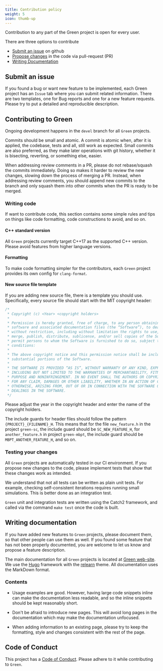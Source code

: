 ```yaml
---
title: Contribution policy
weight: 5
icon: thumb-up
---
```


Contribution to any part of the Green project is open for every user.

There are three options to contribute
  - [Submit an issue](#submit-an-issue) on github
  - [Propose changes](#contributing-to-green) in the code via pull-request (PR)
  - [Writing Documentation](#writing-documentation)


## Submit an issue

If you found a bug or want new feature to be implemented, each Green project
has an `Issue` tab where you can submit related information. There are two templates,
one for Bug reports and one for a new feature requests. Please try to 
put a detailed and reproducible description.


## Contributing to Green

Ongoing development happens in the `devel` branch for all `Green` projects.

Commits should be small and atomic. A commit is atomic when, after it is
applied, the codebase, tests and all, still work as expected. Small
commits are also preferred, as they make later operations with git history,
whether it is bisecting, reverting, or something else, easier.

When addressing review comments in a PR, please do not rebase/squash the
commits immediately. Doing so makes it harder to review the new changes,
slowing down the process of merging a PR. Instead, when addressing review
comments, you should append new commits to the branch and only squash
them into other commits when the PR is ready to be merged.

### Writing code

If want to contribute code, this section contains some simple rules
and tips on things like code formatting, code constructions to avoid,
and so on.

#### **C++ standard version**

All `Green` projects currently target C++17 as the supported C++ version.
Please avoid features from higher language versions.


#### **Formatting**

To make code formatting simpler for the contributors, each `Green` project provides
its own config for `clang-format`.

#### **New source file template**

If you are adding new source file, there is a template you should use.
Specifically, every source file should start with the MIT copyright header:
```cpp
/*
 * Copyright (c) <Year> <copyright holders>
 *
 * Permission is hereby granted, free of charge, to any person obtaining a copy of this 
 * software and associated documentation files (the “Software”), to deal in the Software
 * without restriction, including without limitation the rights to use, copy, modify, 
 * merge, publish, distribute, sublicense, and/or sell copies of the Software, and to 
 * permit persons to whom the Software is furnished to do so, subject to the following 
 * conditions:
 *
 * The above copyright notice and this permission notice shall be included in all copies or 
 * substantial portions of the Software.
 *
 * THE SOFTWARE IS PROVIDED “AS IS”, WITHOUT WARRANTY OF ANY KIND, EXPRESS OR IMPLIED,
 * INCLUDING BUT NOT LIMITED TO THE WARRANTIES OF MERCHANTABILITY, FITNESS FOR A PARTICULAR
 * PURPOSE AND NONINFRINGEMENT. IN NO EVENT SHALL THE AUTHORS OR COPYRIGHT HOLDERS BE LIABLE
 * FOR ANY CLAIM, DAMAGES OR OTHER LIABILITY, WHETHER IN AN ACTION OF CONTRACT, TORT OR
 * OTHERWISE, ARISING FROM, OUT OF OR IN CONNECTION WITH THE SOFTWARE OR THE USE OR OTHER
 * DEALINGS IN THE SOFTWARE.
 */
```
Please adjust the year in the copyright header and enter the name of the copyright holders.


The include guards for header files should follow the pattern `{PROJECT}_{FILENAME}_H`.
This means that for the file `new_feature.h` in the project `green-sc`, the include guard should
be `SC_NEW_FEATURE_H`, for `another_feature.h` in project `green-mbpt`, the include
guard should be `MBPT_ANOTHER_FEATURE_H`, and so on.


### Testing your changes

All `Green` projects are automatically tested in our CI environment.
If you propose new changes to the code, please implement tests that show that
these changes work as intended. 

We understand that not all tests can be written as plain unit tests. 
For example, checking self-consistent iterations requires running small simulations.
This is better done as an integration test. 

`Green` unit and integration tests are written using the Catch2 framework, 
and called via the command `make test` once the code is built.

## Writing documentation

If you have added new features to `Green` projects, please document them, 
so that other people can use them as well. If you found some feature that has 
not been properly documented, you are welcome to let us know and propose a feature description.

The main documentation for all `Green` projects is located at [Green web-site](https://green-phys.org).
We use the [Hugo](https://github.com/gohugoio/hugo) framework with the [relearn](https://github.com/McShelby/hugo-theme-relearn) theme.
All documentation uses the MarkDown format.


### Contents

* Usage examples are good. However, having large code snippets inline
can make the documentation less readable, and so the inline snippets
should be kept reasonably short.

* Don't be afraid to introduce new pages. This will avoid long pages in the documentation
which may make the documentation unfocused.

* When adding information to an existing page, please try to keep the 
formatting, style and changes consistent with the rest of the page.


## Code of Conduct

This project has a [Code of Conduct](https://github.com/Green-Phys/green-mbpt?tab=coc-ov-file#readme). Please adhere to it while contributing to `Green`.


